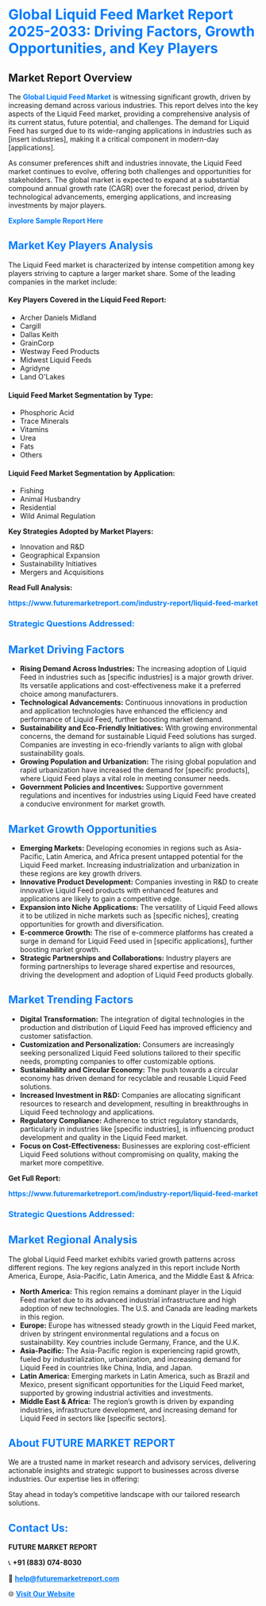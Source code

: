 <h1 style="color: #007BFF;">Global Liquid Feed Market Report 2025-2033: Driving Factors, Growth Opportunities, and Key Players</h1>

<section id="overview">
<h2>Market Report Overview</h2>
<p>The <a href="https://www.futuremarketreport.com/industry-report/liquid-feed-market" style="color: #007BFF; text-decoration: none;"><strong>Global Liquid Feed Market</strong></a> is witnessing significant growth, driven by increasing demand across various industries. This report delves into the key aspects of the Liquid Feed market, providing a comprehensive analysis of its current status, future potential, and challenges. The demand for Liquid Feed has surged due to its wide-ranging applications in industries such as [insert industries], making it a critical component in modern-day [applications].</p>
<p>As consumer preferences shift and industries innovate, the Liquid Feed market continues to evolve, offering both challenges and opportunities for stakeholders. The global market is expected to expand at a substantial compound annual growth rate (CAGR) over the forecast period, driven by technological advancements, emerging applications, and increasing investments by major players.</p>
</section>

<section id="overview">
<p><a href="https://www.futuremarketreport.com/request-sample/reportId=63603" style="color: #007BFF; text-decoration: none;"><strong>Explore Sample Report Here</strong></a></p>
</section>

<section id="key-players">
<h2 style="color: #007BFF;">Market Key Players Analysis</h2>
<p>The Liquid Feed market is characterized by intense competition among key players striving to capture a larger market share. Some of the leading companies in the market include:</p>
<h4>Key Players Covered in the Liquid Feed Report:</h4>
<ul><li>Archer Daniels Midland</li><li>Cargill</li><li>Dallas Keith</li><li>GrainCorp</li><li>Westway Feed Products</li><li>Midwest Liquid Feeds</li><li>Agridyne</li><li>Land O&#039;Lakes</li></ul>
<h4>Liquid Feed Market Segmentation by Type:</h4>
<ul><li>Phosphoric Acid</li><li>Trace Minerals</li><li>Vitamins</li><li>Urea</li><li>Fats</li><li>Others</li></ul>

<h4>Liquid Feed Market Segmentation by Application:</h4>
<ul><li>Fishing</li><li>Animal Husbandry</li><li>Residential</li><li>Wild Animal Regulation</li></ul>
<p><strong>Key Strategies Adopted by Market Players:</strong></p>
<ul>
<li>Innovation and R&D</li>
<li>Geographical Expansion</li>
<li>Sustainability Initiatives</li>
<li>Mergers and Acquisitions</li>
</ul>
</section>

<section>
<p><strong>Read Full Analysis: </strong></p><a href="https://www.futuremarketreport.com/industry-report/liquid-feed-market" style="color: #007BFF; text-decoration: none;"><strong>https://www.futuremarketreport.com/industry-report/liquid-feed-market</strong></a>
<h3 style="color: #007BFF;">Strategic Questions Addressed:</h3>
</section>

<section id="driving-factors">
<h2 style="color: #007BFF;">Market Driving Factors</h2>
<ul>
<li><strong>Rising Demand Across Industries:</strong> The increasing adoption of Liquid Feed in industries such as [specific industries] is a major growth driver. Its versatile applications and cost-effectiveness make it a preferred choice among manufacturers.</li>
<li><strong>Technological Advancements:</strong> Continuous innovations in production and application technologies have enhanced the efficiency and performance of Liquid Feed, further boosting market demand.</li>
<li><strong>Sustainability and Eco-Friendly Initiatives:</strong> With growing environmental concerns, the demand for sustainable Liquid Feed solutions has surged. Companies are investing in eco-friendly variants to align with global sustainability goals.</li>
<li><strong>Growing Population and Urbanization:</strong> The rising global population and rapid urbanization have increased the demand for [specific products], where Liquid Feed plays a vital role in meeting consumer needs.</li>
<li><strong>Government Policies and Incentives:</strong> Supportive government regulations and incentives for industries using Liquid Feed have created a conducive environment for market growth.</li>
</ul>
</section>

<section id="growth-opportunities">
<h2 style="color: #007BFF;">Market Growth Opportunities</h2>
<ul>
<li><strong>Emerging Markets:</strong> Developing economies in regions such as Asia-Pacific, Latin America, and Africa present untapped potential for the Liquid Feed market. Increasing industrialization and urbanization in these regions are key growth drivers.</li>
<li><strong>Innovative Product Development:</strong> Companies investing in R&D to create innovative Liquid Feed products with enhanced features and applications are likely to gain a competitive edge.</li>
<li><strong>Expansion into Niche Applications:</strong> The versatility of Liquid Feed allows it to be utilized in niche markets such as [specific niches], creating opportunities for growth and diversification.</li>
<li><strong>E-commerce Growth:</strong> The rise of e-commerce platforms has created a surge in demand for Liquid Feed used in [specific applications], further boosting market growth.</li>
<li><strong>Strategic Partnerships and Collaborations:</strong> Industry players are forming partnerships to leverage shared expertise and resources, driving the development and adoption of Liquid Feed products globally.</li>
</ul>
</section>

<section id="trending-factors">
<h2 style="color: #007BFF;">Market Trending Factors</h2>
<ul>
<li><strong>Digital Transformation:</strong> The integration of digital technologies in the production and distribution of Liquid Feed has improved efficiency and customer satisfaction.</li>
<li><strong>Customization and Personalization:</strong> Consumers are increasingly seeking personalized Liquid Feed solutions tailored to their specific needs, prompting companies to offer customizable options.</li>
<li><strong>Sustainability and Circular Economy:</strong> The push towards a circular economy has driven demand for recyclable and reusable Liquid Feed solutions.</li>
<li><strong>Increased Investment in R&D:</strong> Companies are allocating significant resources to research and development, resulting in breakthroughs in Liquid Feed technology and applications.</li>
<li><strong>Regulatory Compliance:</strong> Adherence to strict regulatory standards, particularly in industries like [specific industries], is influencing product development and quality in the Liquid Feed market.</li>
<li><strong>Focus on Cost-Effectiveness:</strong> Businesses are exploring cost-efficient Liquid Feed solutions without compromising on quality, making the market more competitive.</li>
</ul>
</section>

<section>
<p><strong>Get Full Report: </strong></p><a href="https://www.futuremarketreport.com/industry-report/liquid-feed-market" style="color: #007BFF; text-decoration: none;"><strong>https://www.futuremarketreport.com/industry-report/liquid-feed-market</strong></a>
<h3 style="color: #007BFF;">Strategic Questions Addressed:</h3>
</section>


<section id="regional-analysis">
<h2 style="color: #007BFF;">Market Regional Analysis</h2>
<p>The global Liquid Feed market exhibits varied growth patterns across different regions. The key regions analyzed in this report include North America, Europe, Asia-Pacific, Latin America, and the Middle East & Africa:</p>
<ul>
<li><strong>North America:</strong> This region remains a dominant player in the Liquid Feed market due to its advanced industrial infrastructure and high adoption of new technologies. The U.S. and Canada are leading markets in this region.</li>
<li><strong>Europe:</strong> Europe has witnessed steady growth in the Liquid Feed market, driven by stringent environmental regulations and a focus on sustainability. Key countries include Germany, France, and the U.K.</li>
<li><strong>Asia-Pacific:</strong> The Asia-Pacific region is experiencing rapid growth, fueled by industrialization, urbanization, and increasing demand for Liquid Feed in countries like China, India, and Japan.</li>
<li><strong>Latin America:</strong> Emerging markets in Latin America, such as Brazil and Mexico, present significant opportunities for the Liquid Feed market, supported by growing industrial activities and investments.</li>
<li><strong>Middle East & Africa:</strong> The region’s growth is driven by expanding industries, infrastructure development, and increasing demand for Liquid Feed in sectors like [specific sectors].</li>
</ul>
</section>

<footer>
<h2 style="color: #007BFF;">About FUTURE MARKET REPORT</h2>
<p>We are a trusted name in market research and advisory services, delivering actionable insights and strategic support to businesses across diverse industries. Our expertise lies in offering:</p>

<p>Stay ahead in today’s competitive landscape with our tailored research solutions.</p>

<h2 style="color: #007BFF;">Contact Us:</h2>
<p><strong>FUTURE MARKET REPORT</strong></p>
<p>📞 <strong>+91 (883) 074-8030</strong></p>
<p>📧 <strong><a href="mailto:help@futuremarketreport.com" style="color: #007BFF;">help@futuremarketreport.com</a></strong></p>
<p>🌐 <strong><a href="https://www.futuremarketreport.com/" style="color: #007BFF;">Visit Our Website</a></strong></p>
</footer>